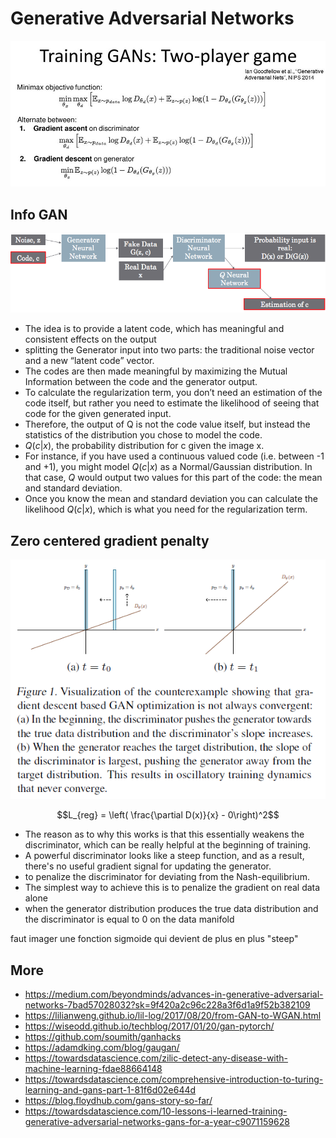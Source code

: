 # Generative Adversarial Networks

![](./gan.jpg)

## Info GAN

![](./infogan.png)

- The idea is to provide a latent code, which has meaningful and consistent effects on the output
- splitting the Generator input into two parts: the traditional noise vector and a new “latent code” vector.
- The codes are then made meaningful by maximizing the Mutual Information between the code and the generator output.
- To calculate the regularization term, you don’t need an estimation of the code itself, but rather you need to estimate the likelihood of seeing that code for the given generated input.
- Therefore, the output of Q is not the code value itself, but instead the statistics of the distribution you chose to model the code.
- $Q(c|x)$, the probability distribution for c given the image x.
- For instance, if you have used a continuous valued code (i.e. between -1 and +1), you might model $Q(c|x)$ as a Normal/Gaussian distribution. In that case, $Q$ would output two values for this part of the code: the mean and standard deviation.
- Once you know the mean and standard deviation you can calculate the likelihood $Q(c|x)$, which is what you need for the regularization term.

## Zero centered gradient penalty

![](./zero-centered-grad-penalty.png)

$$L_{reg} = \left( \frac{\partial D(x)}{x} - 0\right)^2$$

- The reason as to why this works is that this essentially weakens the discriminator, which can be really helpful at the beginning of training.
- A powerful discriminator looks like a steep function, and as a result, there's no useful gradient signal for updating the generator.
- to penalize the discriminator for deviating from the Nash-equilibrium.
- The simplest way to achieve this is to penalize the gradient on real data alone
- when the generator distribution produces the true data distribution and the discriminator is equal to 0 on the data manifold

faut imager une fonction sigmoide qui devient de plus en plus "steep"

## More

- <https://medium.com/beyondminds/advances-in-generative-adversarial-networks-7bad57028032?sk=9f420a2c96c228a3f6d1a9f52b382109>
- <https://lilianweng.github.io/lil-log/2017/08/20/from-GAN-to-WGAN.html>
- <https://wiseodd.github.io/techblog/2017/01/20/gan-pytorch/>
- <https://github.com/soumith/ganhacks>
- <https://adamdking.com/blog/gaugan/>
- <https://towardsdatascience.com/zilic-detect-any-disease-with-machine-learning-fdae88664148>
- <https://towardsdatascience.com/comprehensive-introduction-to-turing-learning-and-gans-part-1-81f6d02e644d>
- <https://blog.floydhub.com/gans-story-so-far/>
- <https://towardsdatascience.com/10-lessons-i-learned-training-generative-adversarial-networks-gans-for-a-year-c9071159628>
